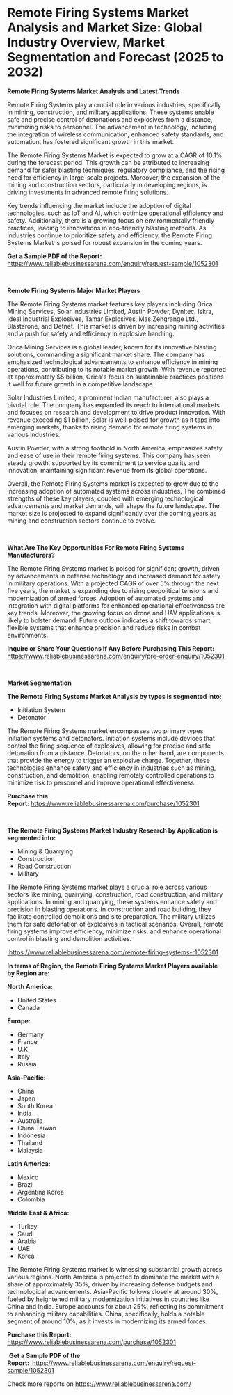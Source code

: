 <p><h1>Remote Firing Systems Market Analysis and Market Size: Global Industry Overview, Market Segmentation and Forecast (2025 to 2032)</h1></p><p><strong>Remote Firing Systems Market Analysis and Latest Trends</strong></p>
<p><p>Remote Firing Systems play a crucial role in various industries, specifically in mining, construction, and military applications. These systems enable safe and precise control of detonations and explosives from a distance, minimizing risks to personnel. The advancement in technology, including the integration of wireless communication, enhanced safety standards, and automation, has fostered significant growth in this market.</p><p>The Remote Firing Systems Market is expected to grow at a CAGR of 10.1% during the forecast period. This growth can be attributed to increasing demand for safer blasting techniques, regulatory compliance, and the rising need for efficiency in large-scale projects. Moreover, the expansion of the mining and construction sectors, particularly in developing regions, is driving investments in advanced remote firing solutions.</p><p>Key trends influencing the market include the adoption of digital technologies, such as IoT and AI, which optimize operational efficiency and safety. Additionally, there is a growing focus on environmentally friendly practices, leading to innovations in eco-friendly blasting methods. As industries continue to prioritize safety and efficiency, the Remote Firing Systems Market is poised for robust expansion in the coming years.</p></p>
<p><strong>Get a Sample PDF of the Report:&nbsp;</strong> <a href="https://www.reliablebusinessarena.com/enquiry/request-sample/1052301?utm_campaign=2259&utm_medium=2&utm_source=Github&utm_content=ia&utm_term=18022025&utm_id=remote-firing-systems">https://www.reliablebusinessarena.com/enquiry/request-sample/1052301</a></p>
<p>&nbsp;</p>
<p><strong>Remote Firing Systems Major Market Players</strong></p>
<p><p>The Remote Firing Systems market features key players including Orica Mining Services, Solar Industries Limited, Austin Powder, Dynitec, Iskra, Ideal Industrial Explosives, Tamar Explosives, Mas Zengrange Ltd., Blasterone, and Detnet. This market is driven by increasing mining activities and a push for safety and efficiency in explosive handling.</p><p>Orica Mining Services is a global leader, known for its innovative blasting solutions, commanding a significant market share. The company has emphasized technological advancements to enhance efficiency in mining operations, contributing to its notable market growth. With revenue reported at approximately $5 billion, Orica's focus on sustainable practices positions it well for future growth in a competitive landscape.</p><p>Solar Industries Limited, a prominent Indian manufacturer, also plays a pivotal role. The company has expanded its reach to international markets and focuses on research and development to drive product innovation. With revenue exceeding $1 billion, Solar is well-poised for growth as it taps into emerging markets, thanks to rising demand for remote firing systems in various industries.</p><p>Austin Powder, with a strong foothold in North America, emphasizes safety and ease of use in their remote firing systems. This company has seen steady growth, supported by its commitment to service quality and innovation, maintaining significant revenue from its global operations.</p><p>Overall, the Remote Firing Systems market is expected to grow due to the increasing adoption of automated systems across industries. The combined strengths of these key players, coupled with emerging technological advancements and market demands, will shape the future landscape. The market size is projected to expand significantly over the coming years as mining and construction sectors continue to evolve.</p></p>
<p>&nbsp;</p>
<p><strong>What Are The Key Opportunities For Remote Firing Systems Manufacturers?</strong></p>
<p><p>The Remote Firing Systems market is poised for significant growth, driven by advancements in defense technology and increased demand for safety in military operations. With a projected CAGR of over 5% through the next five years, the market is expanding due to rising geopolitical tensions and modernization of armed forces. Adoption of automated systems and integration with digital platforms for enhanced operational effectiveness are key trends. Moreover, the growing focus on drone and UAV applications is likely to bolster demand. Future outlook indicates a shift towards smart, flexible systems that enhance precision and reduce risks in combat environments.</p></p>
<p><strong>Inquire or Share Your Questions If Any Before Purchasing This Report:</strong> <a href="https://www.reliablebusinessarena.com/enquiry/pre-order-enquiry/1052301?utm_campaign=2259&utm_medium=2&utm_source=Github&utm_content=ia&utm_term=18022025&utm_id=remote-firing-systems">https://www.reliablebusinessarena.com/enquiry/pre-order-enquiry/1052301</a></p>
<p>&nbsp;</p>
<p><strong>Market Segmentation</strong></p>
<p><strong>The Remote Firing Systems Market Analysis by types is segmented into:</strong></p>
<p><ul><li>Initiation System</li><li>Detonator</li></ul></p>
<p><p>The Remote Firing Systems market encompasses two primary types: initiation systems and detonators. Initiation systems include devices that control the firing sequence of explosives, allowing for precise and safe detonation from a distance. Detonators, on the other hand, are components that provide the energy to trigger an explosive charge. Together, these technologies enhance safety and efficiency in industries such as mining, construction, and demolition, enabling remotely controlled operations to minimize risk to personnel and improve operational effectiveness.</p></p>
<p><strong>Purchase this Report:&nbsp;</strong><a href="https://www.reliablebusinessarena.com/purchase/1052301?utm_campaign=2259&utm_medium=2&utm_source=Github&utm_content=ia&utm_term=18022025&utm_id=remote-firing-systems">https://www.reliablebusinessarena.com/purchase/1052301</a></p>
<p>&nbsp;</p>
<p><strong>The Remote Firing Systems Market Industry Research by Application is segmented into:</strong></p>
<p><ul><li>Mining & Quarrying</li><li>Construction</li><li>Road Construction</li><li>Military</li></ul></p>
<p><p>The Remote Firing Systems market plays a crucial role across various sectors like mining, quarrying, construction, road construction, and military applications. In mining and quarrying, these systems enhance safety and precision in blasting operations. In construction and road building, they facilitate controlled demolitions and site preparation. The military utilizes them for safe detonation of explosives in tactical scenarios. Overall, remote firing systems improve efficiency, minimize risks, and enhance operational control in blasting and demolition activities.</p></p>
<p><a href="https://www.reliablebusinessarena.com/remote-firing-systems-r1052301?utm_campaign=2259&utm_medium=2&utm_source=Github&utm_content=ia&utm_term=18022025&utm_id=remote-firing-systems">&nbsp;https://www.reliablebusinessarena.com/remote-firing-systems-r1052301</a></p>
<p><strong>In terms of Region, the Remote Firing Systems Market Players available by Region are:</strong></p>
<p>
    <p> <strong> North America: </strong>
        <ul>
            <li>United States</li>
            <li>Canada</li>
        </ul>
        </p> 
    <p> <strong> Europe: </strong>
        <ul>
            <li>Germany</li>
            <li>France</li>
            <li>U.K.</li>
            <li>Italy</li>
            <li>Russia</li>
        </ul>
        </p> 
    <p> <strong> Asia-Pacific: </strong>
        <ul>
            <li>China</li>
            <li>Japan</li>
            <li>South Korea</li>
            <li>India</li>
            <li>Australia</li>
            <li>China Taiwan</li>
            <li>Indonesia</li>
            <li>Thailand</li>
            <li>Malaysia</li>
        </ul>
        </p> 
    <p> <strong> Latin America: </strong>
        <ul>
            <li>Mexico</li>
            <li>Brazil</li>
            <li>Argentina Korea</li>
            <li>Colombia</li>
        </ul>
        </p> 
    <p> <strong> Middle East & Africa: </strong>
        <ul>
            <li>Turkey</li>
            <li>Saudi</li>
            <li>Arabia</li>
            <li>UAE</li>
            <li>Korea</li>
        </ul>
    </p>
    </p>
<p><p>The Remote Firing Systems market is witnessing substantial growth across various regions. North America is projected to dominate the market with a share of approximately 35%, driven by increasing defense budgets and technological advancements. Asia-Pacific follows closely at around 30%, fueled by heightened military modernization initiatives in countries like China and India. Europe accounts for about 25%, reflecting its commitment to enhancing military capabilities. China, specifically, holds a notable segment of around 10%, as it invests in modernizing its armed forces.</p></p>
<p><strong>Purchase this Report: </strong><a href="https://www.reliablebusinessarena.com/purchase/1052301?utm_campaign=2259&utm_medium=2&utm_source=Github&utm_content=ia&utm_term=18022025&utm_id=remote-firing-systems">https://www.reliablebusinessarena.com/purchase/1052301</a></p>
<p>&nbsp;<strong>Get a Sample PDF of the Report:&nbsp;&nbsp;</strong><a href="https://www.reliablebusinessarena.com/enquiry/request-sample/1052301?utm_campaign=2259&utm_medium=2&utm_source=Github&utm_content=ia&utm_term=18022025&utm_id=remote-firing-systems">https://www.reliablebusinessarena.com/enquiry/request-sample/1052301</a></p>
<p><strong></strong></p>
<p>Check more reports on <a href="https://www.reliablebusinessarena.com/?utm_campaign=2259&utm_medium=2&utm_source=Github&utm_content=ia&utm_term=18022025&utm_id=remote-firing-systems">https://www.reliablebusinessarena.com/</a></p>